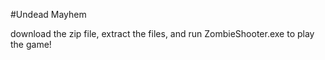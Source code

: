 #Undead Mayhem
 
download the zip file, extract the files, and run ZombieShooter.exe to play the game!
